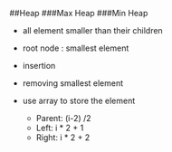 ##Heap
###Max Heap
###Min Heap
* all element smaller than their children
* root node : smallest element


* insertion
* removing smallest element

* use array to store the element
    * Parent: (i-2) /2
    * Left: i * 2 + 1
    * Right: i * 2 + 2